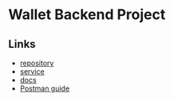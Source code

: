# Wallet Backend Project

## Links

- [repository](https://github.com/MajorPrestige/wallet_back)
- [service](https://wallet-back-onrender.onrender.com)
- [docs](https://wallet-back-onrender.onrender.com/api-docs)
- [Postman guide](./README.postman.md)
